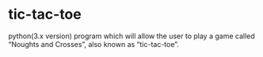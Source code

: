 # tic-tac-toe
python(3.x version) program which will allow the user to play a game called “Noughts and Crosses”, also known as “tic-tac-toe”.
